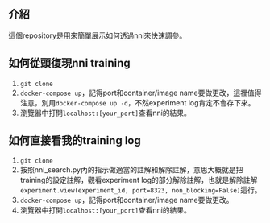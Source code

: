 ## 介紹
這個repository是用來簡單展示如何透過nni來快速調參。
## 如何從頭復現nni training
1. ```git clone```
2. ```docker-compose up```，記得port和container/image name要做更改，這裡值得注意，別用```docker-compose up -d```，不然experiment log肯定不會存下來。
3. 瀏覽器中打開```localhost:[your_port]```查看nni的結果。

## 如何直接看我的training log
1. ```git clone```
2. 按照nni_search.py內的指示做適當的註解和解除註解，意思大概就是把training的設定註解，觀看experiment log的部分解除註解，也就是解除註解```experiment.view(experiment_id, port=8323, non_blocking=False)```這行。
3. ```docker-compose up```，記得port和container/image name要做更改。
4. 瀏覽器中打開```localhost:[your_port]```查看nni的結果。
